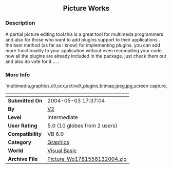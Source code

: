 ﻿<div align="center">

## Picture Works


</div>

### Description

A partial picture editing tool.this is a great tool for multimeda programmers and also for those who want to add plugins support to their applications . the best method (as far as i know) for implementing plugins. you can add more functionality to your application without even recompiling your code. now all the plugins are already included in the package. just check them out and also do vote for it......
 
### More Info
 
'multimedia,graphics,dll,ocx,activeX,plugins,bitmap,jpeg,jpg,screen capture,


<span>             |<span>
---                |---
**Submitted On**   |2004-05-03 17:37:04
**By**             |[V2](https://github.com/Planet-Source-Code/PSCIndex/blob/master/ByAuthor/v2.md)
**Level**          |Intermediate
**User Rating**    |5.0 (10 globes from 2 users)
**Compatibility**  |VB 6\.0
**Category**       |[Graphics](https://github.com/Planet-Source-Code/PSCIndex/blob/master/ByCategory/graphics__1-46.md)
**World**          |[Visual Basic](https://github.com/Planet-Source-Code/PSCIndex/blob/master/ByWorld/visual-basic.md)
**Archive File**   |[Picture\_Wo1781558132004\.zip](https://github.com/Planet-Source-Code/v2-picture-works__1-55549/archive/master.zip)








